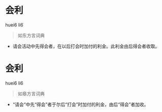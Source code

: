 # 会利
huei6 li6
> 如东方言词典
- 请会活动中先得会者，在以后打会时加付的利金。此利金由后得会者收取。

# 会利
huei6 li6
> 如皋方言词典
- “请会”中先“得会”者于尔后“打会”时加付的利金，由后“得会”者加收。
